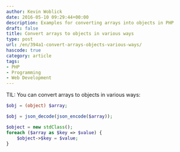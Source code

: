 ```yaml
---
author: Kevin Woblick
date: 2016-05-10 09:29:44+00:00
description: Examples for converting arrays into objects in PHP
draft: false
title: Convert arrays to objects in various ways
type: post
url: /en/394a1-convert-arrays-objects-various-ways/
hascode: true
category: article
tags:
- PHP
- Programming
- Web Development
---
```


TIL: You can convert arrays to objects in various ways:

```php
$obj = (object) $array;
```

```php
$obj = json_decode(json_encode($array));
```

```php
$object = new stdClass();
foreach ($array as $key => $value) {
    $object->$key = $value;
}
```
